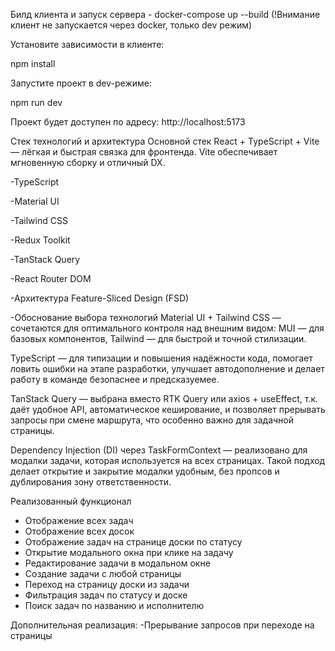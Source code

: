 Билд клиента и запуск сервера - docker-compose up --build (!Внимание клиент не запускается через docker, только dev режим) 

Установите зависимости в клиенте:

npm install 

Запустите проект в dev-режиме:

npm run dev 

Проект будет доступен по адресу: http://localhost:5173

Стек технологий и архитектура Основной стек React + TypeScript + Vite — лёгкая и быстрая связка для фронтенда. Vite обеспечивает мгновенную сборку и отличный DX.

-TypeScript

-Material UI

-Tailwind CSS

-Redux Toolkit

-TanStack Query

-React Router DOM

-Архитектура Feature-Sliced Design (FSD)

-Обоснование выбора технологий Material UI + Tailwind CSS — сочетаются для оптимального контроля над внешним видом: MUI — для базовых компонентов, Tailwind — для быстрой и точной стилизации.

TypeScript — для типизации и повышения надёжности кода, помогает ловить ошибки на этапе разработки, улучшает автодополнение и делает работу в команде безопаснее и предсказуемее.

TanStack Query — выбрана вместо RTK Query или axios + useEffect, т.к. даёт удобное API, автоматическое кеширование, и позволяет прерывать запросы при смене маршрута, что особенно важно для задачной страницы.

Dependency Injection (DI) через TaskFormContext — реализовано для модалки задачи, которая используется на всех страницах. Такой подход делает открытие и закрытие модалки удобным, без пропсов и дублирования зону ответственности.

Реализованный функционал
- Отображение всех задач
- Отображение всех досок
- Отображение задач на странице доски по статусу
- Открытие модального окна при клике на задачу
- Редактирование задачи в модальном окне
- Создание задачи с любой страницы
- Переход на страницу доски из задачи
- Фильтрация задач по статусу и доске
- Поиск задач по названию и исполнителю
  
Дополнительная реализация:
-Прерывание запросов при переходе на страницы
